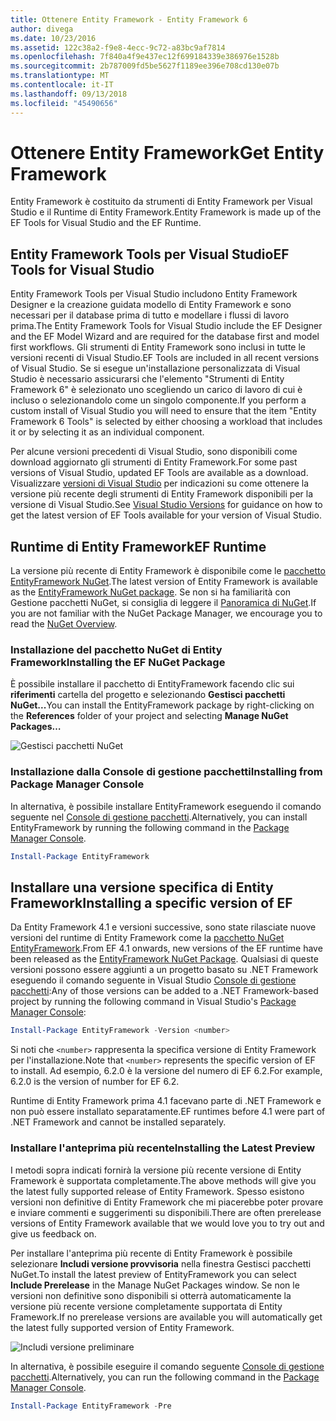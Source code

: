 ```yaml
---
title: Ottenere Entity Framework - Entity Framework 6
author: divega
ms.date: 10/23/2016
ms.assetid: 122c38a2-f9e8-4ecc-9c72-a83bc9af7814
ms.openlocfilehash: 7f840a4f9e437ec12f699184339e386976e1528b
ms.sourcegitcommit: 2b787009fd5be5627f1189ee396e708cd130e07b
ms.translationtype: MT
ms.contentlocale: it-IT
ms.lasthandoff: 09/13/2018
ms.locfileid: "45490656"
---
```

# <a name="get-entity-framework"></a><span data-ttu-id="339fe-102">Ottenere Entity Framework</span><span class="sxs-lookup"><span data-stu-id="339fe-102">Get Entity Framework</span></span>
<span data-ttu-id="339fe-103">Entity Framework è costituito da strumenti di Entity Framework per Visual Studio e il Runtime di Entity Framework.</span><span class="sxs-lookup"><span data-stu-id="339fe-103">Entity Framework is made up of the EF Tools for Visual Studio and the EF Runtime.</span></span>

## <a name="ef-tools-for-visual-studio"></a><span data-ttu-id="339fe-104">Entity Framework Tools per Visual Studio</span><span class="sxs-lookup"><span data-stu-id="339fe-104">EF Tools for Visual Studio</span></span>

<span data-ttu-id="339fe-105">Entity Framework Tools per Visual Studio includono Entity Framework Designer e la creazione guidata modello di Entity Framework e sono necessari per il database prima di tutto e modellare i flussi di lavoro prima.</span><span class="sxs-lookup"><span data-stu-id="339fe-105">The Entity Framework Tools for Visual Studio include the EF Designer and the EF Model Wizard and are required for the database first and model first workflows.</span></span> <span data-ttu-id="339fe-106">Gli strumenti di Entity Framework sono inclusi in tutte le versioni recenti di Visual Studio.</span><span class="sxs-lookup"><span data-stu-id="339fe-106">EF Tools are included in all recent versions of Visual Studio.</span></span> <span data-ttu-id="339fe-107">Se si esegue un'installazione personalizzata di Visual Studio è necessario assicurarsi che l'elemento "Strumenti di Entity Framework 6" è selezionato uno scegliendo un carico di lavoro di cui è incluso o selezionandolo come un singolo componente.</span><span class="sxs-lookup"><span data-stu-id="339fe-107">If you perform a custom install of Visual Studio you will need to ensure that the item "Entity Framework 6 Tools" is selected by either choosing a workload that includes it or by selecting it as an individual component.</span></span>

<span data-ttu-id="339fe-108">Per alcune versioni precedenti di Visual Studio, sono disponibili come download aggiornato gli strumenti di Entity Framework.</span><span class="sxs-lookup"><span data-stu-id="339fe-108">For some past versions of Visual Studio, updated EF Tools are available as a download.</span></span> <span data-ttu-id="339fe-109">Visualizzare [versioni di Visual Studio](~/ef6/what-is-new/visual-studio.md) per indicazioni su come ottenere la versione più recente degli strumenti di Entity Framework disponibili per la versione di Visual Studio.</span><span class="sxs-lookup"><span data-stu-id="339fe-109">See [Visual Studio Versions](~/ef6/what-is-new/visual-studio.md) for guidance on how to get the latest version of EF Tools available for your version of Visual Studio.</span></span>

## <a name="ef-runtime"></a><span data-ttu-id="339fe-110">Runtime di Entity Framework</span><span class="sxs-lookup"><span data-stu-id="339fe-110">EF Runtime</span></span>

<span data-ttu-id="339fe-111">La versione più recente di Entity Framework è disponibile come le [pacchetto EntityFramework NuGet](http://nuget.org/packages/EntityFramework/).</span><span class="sxs-lookup"><span data-stu-id="339fe-111">The latest version of Entity Framework is available as the [EntityFramework NuGet package](http://nuget.org/packages/EntityFramework/).</span></span> <span data-ttu-id="339fe-112">Se non si ha familiarità con Gestione pacchetti NuGet, si consiglia di leggere il [Panoramica di NuGet](https://docs.microsoft.com/nuget/consume-packages/overview-and-workflow).</span><span class="sxs-lookup"><span data-stu-id="339fe-112">If you are not familiar with the NuGet Package Manager, we encourage you to read the [NuGet Overview](https://docs.microsoft.com/nuget/consume-packages/overview-and-workflow).</span></span>

### <a name="installing-the-ef-nuget-package"></a><span data-ttu-id="339fe-113">Installazione del pacchetto NuGet di Entity Framework</span><span class="sxs-lookup"><span data-stu-id="339fe-113">Installing the EF NuGet Package</span></span>

<span data-ttu-id="339fe-114">È possibile installare il pacchetto di EntityFramework facendo clic sui **riferimenti** cartella del progetto e selezionando **Gestisci pacchetti NuGet...**</span><span class="sxs-lookup"><span data-stu-id="339fe-114">You can install the EntityFramework package by right-clicking on the **References** folder of your project and selecting **Manage NuGet Packages…**</span></span>

![Gestisci pacchetti NuGet](~/ef6/media/managenugetpackages.png)

### <a name="installing-from-package-manager-console"></a><span data-ttu-id="339fe-116">Installazione dalla Console di gestione pacchetti</span><span class="sxs-lookup"><span data-stu-id="339fe-116">Installing from Package Manager Console</span></span>

<span data-ttu-id="339fe-117">In alternativa, è possibile installare EntityFramework eseguendo il comando seguente nel [Console di gestione pacchetti](http://docs.nuget.org/docs/start-here/using-the-package-manager-console).</span><span class="sxs-lookup"><span data-stu-id="339fe-117">Alternatively, you can install EntityFramework by running the following command in the [Package Manager Console](http://docs.nuget.org/docs/start-here/using-the-package-manager-console).</span></span>

``` powershell
Install-Package EntityFramework
```

## <a name="installing-a-specific-version-of-ef"></a><span data-ttu-id="339fe-118">Installare una versione specifica di Entity Framework</span><span class="sxs-lookup"><span data-stu-id="339fe-118">Installing a specific version of EF</span></span>

<span data-ttu-id="339fe-119">Da Entity Framework 4.1 e versioni successive, sono state rilasciate nuove versioni del runtime di Entity Framework come la [pacchetto NuGet EntityFramework](https://www.nuget.org/packages/EntityFramework/).</span><span class="sxs-lookup"><span data-stu-id="339fe-119">From EF 4.1 onwards, new versions of the EF runtime have been released as the [EntityFramework NuGet Package](https://www.nuget.org/packages/EntityFramework/).</span></span> <span data-ttu-id="339fe-120">Qualsiasi di queste versioni possono essere aggiunti a un progetto basato su .NET Framework eseguendo il comando seguente in Visual Studio [Console di gestione pacchetti](http://docs.nuget.org/docs/start-here/using-the-package-manager-console):</span><span class="sxs-lookup"><span data-stu-id="339fe-120">Any of those versions can be added to a .NET Framework-based project by running the following command in Visual Studio's [Package Manager Console](http://docs.nuget.org/docs/start-here/using-the-package-manager-console):</span></span>

``` powershell
Install-Package EntityFramework -Version <number>
```

<span data-ttu-id="339fe-121">Si noti che `<number>` rappresenta la specifica versione di Entity Framework per l'installazione.</span><span class="sxs-lookup"><span data-stu-id="339fe-121">Note that `<number>` represents the specific version of EF to install.</span></span> <span data-ttu-id="339fe-122">Ad esempio, 6.2.0 è la versione del numero di EF 6.2.</span><span class="sxs-lookup"><span data-stu-id="339fe-122">For example, 6.2.0 is the version of number for EF 6.2.</span></span>   

<span data-ttu-id="339fe-123">Runtime di Entity Framework prima 4.1 facevano parte di .NET Framework e non può essere installato separatamente.</span><span class="sxs-lookup"><span data-stu-id="339fe-123">EF runtimes before 4.1 were part of .NET Framework and cannot be installed separately.</span></span>

### <a name="installing-the-latest-preview"></a><span data-ttu-id="339fe-124">Installare l'anteprima più recente</span><span class="sxs-lookup"><span data-stu-id="339fe-124">Installing the Latest Preview</span></span>

<span data-ttu-id="339fe-125">I metodi sopra indicati fornirà la versione più recente versione di Entity Framework è supportata completamente.</span><span class="sxs-lookup"><span data-stu-id="339fe-125">The above methods will give you the latest fully supported release of Entity Framework.</span></span> <span data-ttu-id="339fe-126">Spesso esistono versioni non definitive di Entity Framework che mi piacerebbe poter provare e inviare commenti e suggerimenti su disponibili.</span><span class="sxs-lookup"><span data-stu-id="339fe-126">There are often prerelease versions of Entity Framework available that we would love you to try out and give us feedback on.</span></span>

<span data-ttu-id="339fe-127">Per installare l'anteprima più recente di Entity Framework è possibile selezionare **Includi versione provvisoria** nella finestra Gestisci pacchetti NuGet.</span><span class="sxs-lookup"><span data-stu-id="339fe-127">To install the latest preview of EntityFramework you can select **Include Prerelease** in the Manage NuGet Packages window.</span></span> <span data-ttu-id="339fe-128">Se non le versioni non definitive sono disponibili si otterrà automaticamente la versione più recente versione completamente supportata di Entity Framework.</span><span class="sxs-lookup"><span data-stu-id="339fe-128">If no prerelease versions are available you will automatically get the latest fully supported version of Entity Framework.</span></span>

![Includi versione preliminare](~/ef6/media/includeprerelease.png)

<span data-ttu-id="339fe-130">In alternativa, è possibile eseguire il comando seguente [Console di gestione pacchetti](http://docs.nuget.org/docs/start-here/using-the-package-manager-console).</span><span class="sxs-lookup"><span data-stu-id="339fe-130">Alternatively, you can run the following command in the [Package Manager Console](http://docs.nuget.org/docs/start-here/using-the-package-manager-console).</span></span>

``` powershell
Install-Package EntityFramework -Pre
```
